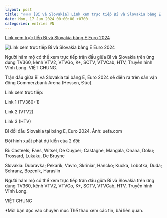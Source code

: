 ```yaml
---
layout: post
title: "🔥🔥🔥 [Bỉ và Slovakia] Link xem trực tiếp Bỉ và Slovakia bảng E Euro 2024"
date: Mon, 17 Jun 2024 00:00:00 +0700
categories: entries VN
---
```

[Link xem trực tiếp Bỉ và Slovakia bảng E Euro 2024](https://www.qdnd.vn/the-thao/euro-2024/link-xem-truc-tiep-bi-va-slovakia-bang-e-euro-2024-781494)

![Link xem trực tiếp Bỉ và Slovakia bảng E Euro 2024](https://file3.qdnd.vn/data/images/0/2024/06/17/upload_2077/bi.jpg?w=400)

Người hâm mộ có thể xem trực tiếp trận đấu giữa Bỉ và Slovakia trên ứng dụng TV360, kênh VTV2, VTVGo, K+, SCTV, VTVCab, HTV, Truyền hình Vĩnh Long. VIỆT CHUNG.

Trận đấu giữa Bỉ và Slovakia tại bảng E, Euro 2024 sẽ diễn ra trên sân vận động Commerzbank Arena (Hessen, Đức).

Link xem trực tiếp:

Link 1 (TV360+1)

Link 2 (VTV2)

Link 3 (HTV)

Bỉ đối đầu Slovakia tại bảng E, Euro 2024. Ảnh: uefa.com

Đội hình xuất phát dự kiến của 2 đội:

Bỉ: Casteels; Faes, Witsel, De Cuyper; Castagne, Mangala, Onana, Doku; Trossard, Lukaku, De Bruyne

Slovakia: Dubravka; Pekarik, Vavro, Skriniar, Hancko; Kucka, Lobotka, Duda; Schranz, Bozenik, Haraslin

Người hâm mộ có thể xem trực tiếp trận đấu giữa Bỉ và Slovakia trên ứng dụng TV360, kênh VTV2, VTVGo, K+, SCTV, VTVCab, HTV, Truyền hình Vĩnh Long.

VIỆT CHUNG

*Mời bạn đọc vào chuyên mục Thể thao xem các tin, bài liên quan.

